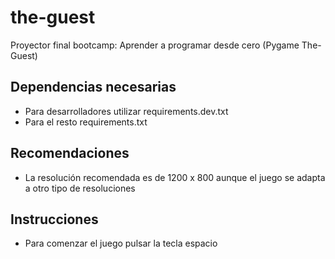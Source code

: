 # the-guest
Proyector final bootcamp: Aprender a programar desde cero (Pygame The-Guest)

## Dependencias necesarias
- Para desarrolladores utilizar requirements.dev.txt 
- Para el resto requirements.txt

## Recomendaciones
- La resolución recomendada es de 1200 x 800 aunque el juego se adapta a otro tipo de resoluciones

## Instrucciones
- Para comenzar el juego pulsar la tecla espacio


## 